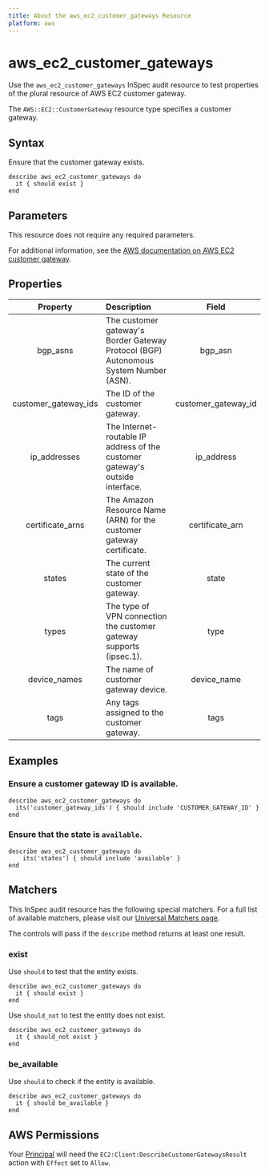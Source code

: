 ```yaml
---
title: About the aws_ec2_customer_gateways Resource
platform: aws
---
```


# aws_ec2_customer_gateways

Use the `aws_ec2_customer_gateways` InSpec audit resource to test properties of the plural resource of AWS EC2 customer gateway.

The `AWS::EC2::CustomerGateway` resource type specifies a customer gateway.

## Syntax

Ensure that the customer gateway exists.

    describe aws_ec2_customer_gateways do
      it { should exist }
    end

## Parameters

This resource does not require any required parameters.

For additional information, see the [AWS documentation on AWS EC2 customer gateway](https://docs.aws.amazon.com/AWSCloudFormation/latest/UserGuide/aws-resource-ec2-customer-gateway.html).

## Properties

| Property  | Description | Field |
| :---: | :--- | :---: |
| bgp_asns | The customer gateway's Border Gateway Protocol (BGP) Autonomous System Number (ASN). | bgp_asn |
| customer_gateway_ids | The ID of the customer gateway. | customer_gateway_id |
| ip_addresses | The Internet-routable IP address of the customer gateway's outside interface. | ip_address |
| certificate_arns | The Amazon Resource Name (ARN) for the customer gateway certificate. | certificate_arn |
| states | The current state of the customer gateway. | state |
| types | The type of VPN connection the customer gateway supports (ipsec.1). | type |
| device_names | The name of customer gateway device. | device_name |
| tags | Any tags assigned to the customer gateway. | tags |

## Examples

### Ensure a customer gateway ID is available.

    describe aws_ec2_customer_gateways do
      its('customer_gateway_ids') { should include 'CUSTOMER_GATEWAY_ID' }
    end

### Ensure that the state is `available`.

    describe aws_ec2_customer_gateways do
        its('states') { should include 'available' }
    end

## Matchers

This InSpec audit resource has the following special matchers. For a full list of available matchers, please visit our [Universal Matchers page](https://www.inspec.io/docs/reference/matchers/).

The controls will pass if the `describe` method returns at least one result.

### exist

Use `should` to test that the entity exists.

    describe aws_ec2_customer_gateways do
      it { should exist }
    end

Use `should_not` to test the entity does not exist.

    describe aws_ec2_customer_gateways do
      it { should_not exist }
    end

### be_available

Use `should` to check if the entity is available.

    describe aws_ec2_customer_gateways do
      it { should be_available }
    end

## AWS Permissions

Your [Principal](https://docs.aws.amazon.com/IAM/latest/UserGuide/intro-structure.html#intro-structure-principal) will need the `EC2:Client:DescribeCustomerGatewaysResult` action with `Effect` set to `Allow`.
